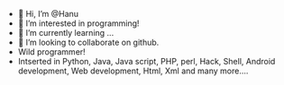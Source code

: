 - 👋 Hi, I’m @Hanu
- 👀 I’m interested in programming!
- 🌱 I’m currently learning ...
- 💞️ I’m looking to collaborate on github.
- Wild programmer!
- Intserted in Python, Java, Java script, PHP, perl, Hack, Shell, Android development, Web development, Html, Xml and many more....


<!---
HorridHanu/HorridHanu is a ✨ special ✨ repository because its `README.md` (this file) appears on your GitHub profile.
You can click the Preview link to take a look at your changes.
--->
